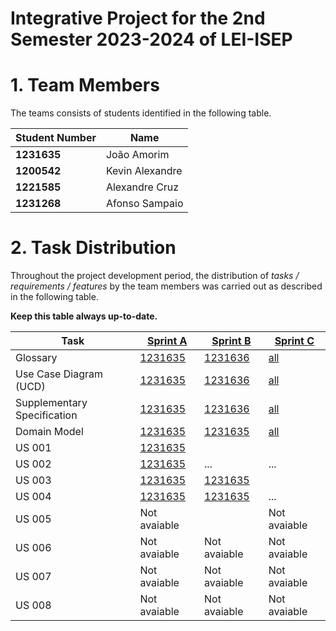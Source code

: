 # Integrative Project for the 2nd Semester 2023-2024 of LEI-ISEP

# 1. Team Members

The teams consists of students identified in the following table.

| Student Number | Name            |
|----------------|-----------------|
| **1231635**    | João Amorim     |
| **1200542**    | Kevin Alexandre |
| **1221585**    | Alexandre Cruz  |
| **1231268**    | Afonso Sampaio  |

# 2. Task Distribution ###

Throughout the project development period, the distribution of _tasks / requirements / features_ by the team members
was carried out as described in the following table.

**Keep this table always up-to-date.**

| Task                        | [Sprint A](sprintA)                                                                            | [Sprint B](sprintB/Readme.md)                                                                  | [Sprint C](sprintC/Readme.md)                                                              |
|-----------------------------|------------------------------------------------------------------------------------------------|------------------------------------------------------------------------------------------------|--------------------------------------------------------------------------------------------|
| Glossary                    | [1231635](sprintA/global-artifacts/01.requirements-engineering/glossary.md)                    | [1231636](sprintB/global-artifacts/01.engineering-requirements/glossary.md)                    | [all](sprintC/global-artifacts/01.engineering-requirements/glossary.md)                    |
| Use Case Diagram (UCD)      | [1231635](sprintA/global-artifacts/01.requirements-engineering/use-case-diagram.md)            | [1231636](sprintB/global-artifacts/01.engineering-requirements/use-case-diagram.md)            | [all](sprintC/global-artifacts/01.engineering-requirements/use-case-diagram.md)            |
| Supplementary Specification | [1231635](sprintA/global-artifacts/01.requirements-engineering/supplementary-specification.md) | [1231636](sprintB/global-artifacts/01.engineering-requirements/supplementary-specification.md) | [all](sprintC/global-artifacts/01.engineering-requirements/supplementary-specification.md) |
| Domain Model                | [1231635](sprintA/global-artifacts/02.analysis/analysis.md)                                    | [1231635](sprintB/global-artifacts/02.analysis/analysis.md)                                    | [all](sprintC/global-artifacts/02.analysis/analysis.md)                                    |
| US 001                      | [1231635](sprintA/us001/Readme.md)                                                             |                                                                                                |                                                                                            |
| US 002                      | [1231635](sprintA/us002/Readme.md)                                                             | ...                                                                                            | ...                                                                                        |
| US 003                      | [1231635](sprintA/us003/Readme.md)                                                             | [1231635](sprintB/us003/Readme.md)                                                             |                                                                                            |
| US 004                      | [1231635](sprintA/us004/Readme.md)                                                             | [1231635](sprintB/us004/Readme.md)                                                             | ...                                                                                        |
| US 005                      | Not avaiable                                                                                   |                                                                                                | Not avaiable                                                                                           |
| US 006                      | Not avaiable                                                                                   | Not avaiable                                                                                   | Not avaiable                                                                                           |
| US 007                      | Not avaiable                                                                                   | Not avaiable                                                                                   | Not avaiable                                                                                           |
| US 008                      | Not avaiable                                                                                   | Not avaiable                                                                                   | Not avaiable                                                                                           |